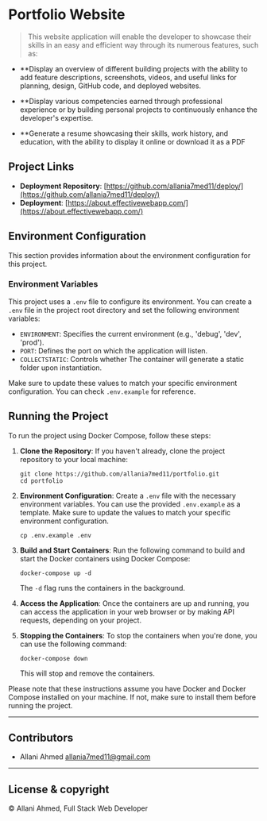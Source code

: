 # Portfolio Website

> This website application will enable the developer to showcase their skills in an easy and efficient way through its numerous features, such as:

- **Display an overview of different building projects with the ability to add feature descriptions, screenshots, videos, and useful links for planning, design, GitHub code, and deployed websites.

- **Display various competencies earned through professional experience or by building personal projects to continuously enhance the developer's expertise.

- **Generate a resume showcasing their skills, work history, and education, with the ability to display it online or download it as a PDF

## Project Links
- **Deployment Repository**: [https://github.com/allania7med11/deploy/](https://github.com/allania7med11/deploy/)
- **Deployment**: [https://about.effectivewebapp.com/](https://about.effectivewebapp.com/)


## Environment Configuration

This section provides information about the environment configuration for this project.

### Environment Variables

This project uses a `.env` file to configure its environment. You can create a `.env` file in the project root directory and set the following environment variables:

- `ENVIRONMENT`: Specifies the current environment (e.g., 'debug', 'dev', 'prod').
- `PORT`: Defines the port on which the application will listen.
- `COLLECTSTATIC`: Controls whether The container will generate a static folder upon instantiation.

Make sure to update these values to match your specific environment configuration. You can check `.env.example` for reference.

## Running the Project

To run the project using Docker Compose, follow these steps:

1. **Clone the Repository**: If you haven't already, clone the project repository to your local machine:

    ```shell
    git clone https://github.com/allania7med11/portfolio.git
    cd portfolio
    ```

2. **Environment Configuration**: Create a `.env` file with the necessary environment variables. You can use the provided `.env.example` as a template. Make sure to update the values to match your specific environment configuration.

    ```shell
    cp .env.example .env
    ```

3. **Build and Start Containers**: Run the following command to build and start the Docker containers using Docker Compose:

    ```shell
    docker-compose up -d
    ```

    The `-d` flag runs the containers in the background.

4. **Access the Application**: Once the containers are up and running, you can access the application in your web browser or by making API requests, depending on your project.

5. **Stopping the Containers**: To stop the containers when you're done, you can use the following command:

    ```shell
    docker-compose down
    ```

    This will stop and remove the containers.

Please note that these instructions assume you have Docker and Docker Compose installed on your machine. If not, make sure to install them before running the project.


---

## Contributors
- Allani Ahmed <allania7med11@gmail.com>

---
## License & copyright
© Allani Ahmed, Full Stack Web Developer


